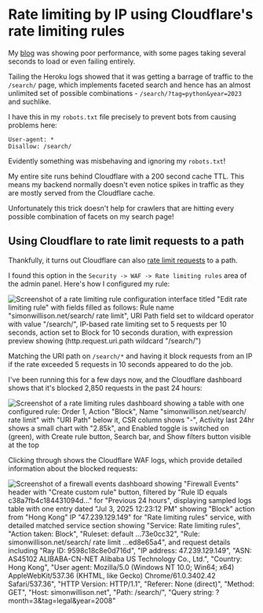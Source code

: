 # Rate limiting by IP using Cloudflare's rate limiting rules

My [blog](https://simonwillison.net/) was showing poor performance, with some pages taking several seconds to load or even failing entirely.

Tailing the Heroku logs showed that it was getting a barrage of traffic to the `/search/` page, which implements faceted search and hence has an almost unlimited set of possible combinations - `/search/?tag=python&year=2023` and suchlike.

I have this in my `robots.txt` file precisely to prevent bots from causing problems here:

```
User-agent: *
Disallow: /search/
```
Evidently something was misbehaving and ignoring my `robots.txt`!

My entire site runs behind Cloudflare with a 200 second cache TTL. This means my backend normally doesn't even notice spikes in traffic as they are mostly served from the Cloudflare cache.

Unfortunately this trick doesn't help for crawlers that are hitting every possible combination of facets on my search page!

## Using Cloudflare to rate limit requests to a path

Thankfully, it turns out Cloudflare can also [rate limit requests](https://developers.cloudflare.com/waf/rate-limiting-rules/) to a path.

I found this option in the `Security -> WAF -> Rate limiting rules` area of the admin panel. Here's how I configured my rule:

![Screenshot of a rate limiting rule configuration interface titled "Edit rate limiting rule" with fields filled as follows: Rule name "simonwillison.net/search/ rate limit", URI Path field set to wildcard operator with value "/search/*", IP-based rate limiting set to 5 requests per 10 seconds, action set to Block for 10 seconds duration, with expression preview showing (http.request.uri.path wildcard "/search/*")](https://static.simonwillison.net/static/2025/cloudflare-waf.jpg)

Matching the URI path on `/search/*` and having it block requests from an IP if the rate exceeded 5 requests in 10 seconds appeared to do the job.

I've been running this for a few days now, and the Cloudflare dashboard shows that it's blocked 2,850 requests in the past 24 hours:

![Screenshot of a rate limiting rules dashboard showing a table with one configured rule: Order 1, Action "Block", Name "simonwillison.net/search/ rate limit" with "URI Path" below it, CSR column shows "-", Activity last 24hr shows a small chart with "2.85k", and Enabled toggle is switched on (green), with Create rule button, Search bar, and Show filters button visible at the top](https://static.simonwillison.net/static/2025/cloudflare-waf-dash.jpg)

Clicking through shows the Cloudflare WAF logs, which provide detailed information about the blocked requests:

![Screenshot of a firewall events dashboard showing "Firewall Events" header with "Create custom rule" button, filtered by "Rule ID equals c38a7fb4c184431094d..." for "Previous 24 hours", displaying sampled logs table with one entry dated "Jul 3, 2025 12:23:12 PM" showing "Block" action from "Hong Kong" IP "47.239.129.149" for "Rate limiting rules" service, with detailed matched service section showing "Service: Rate limiting rules", "Action taken: Block", "Ruleset: default ...73e0cc32", "Rule: simonwillison.net/search/ rate limit ...ed8e65a4", and request details including "Ray ID: 9598c18c8e0d716d", "IP address: 47.239.129.149", "ASN: AS45102 ALIBABA-CN-NET Alibaba US Technology Co., Ltd.", "Country: Hong Kong", "User agent: Mozilla/5.0 (Windows NT 10.0; Win64; x64) AppleWebKit/537.36 (KHTML, like Gecko) Chrome/61.0.3402.42 Safari/537.36", "HTTP Version: HTTP/1.1", "Referer: None (direct)", "Method: GET", "Host: simonwillison.net", "Path: /search/", "Query string: ?month=3&tag=legal&year=2008"](https://static.simonwillison.net/static/2025/cloudflare-waf-log.jpg)
